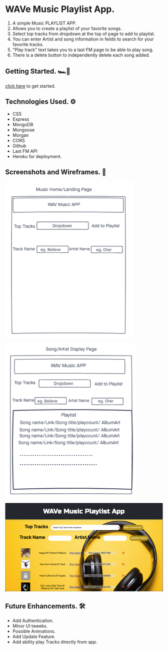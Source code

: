 # WAVe Music Playlist App.

1. A simple Music PLAYLIST APP.
2. Allows you to create a playlist of your favorite songs.
3. Select top tracks from dropdown at the top of page to add to playlist.
4. You can enter Artist and song information in feilds to search for your favorite tracks.
5. "Play track" text takes you to a last FM page to be able to play song.
7. There is a delete button to independently delete each song added.

##  Getting Started. 🏎💨 

[click here](https://react-wave-app.herokuapp.com/) to get started. 

##  Technologies Used. ⚙️
- CSS
- Express
- MongoDB
- Mongoose
- Morgan
- CORS
- Github
- Last FM API
- Heroku for deployment.

##  Screenshots and Wireframes. 📸    

![Wireframe 1](./src/images/landing.png)

![Wireframe Mobile](./src/images/display.png)

![App Screenshot](./src/images/apps.png)

##  Future Enhancements. 🛠

- Add Authentication.
- Minor UI tweeks.
- Possible Animations.
- Add Update Feature.
- Add ability play Tracks directly from app.
